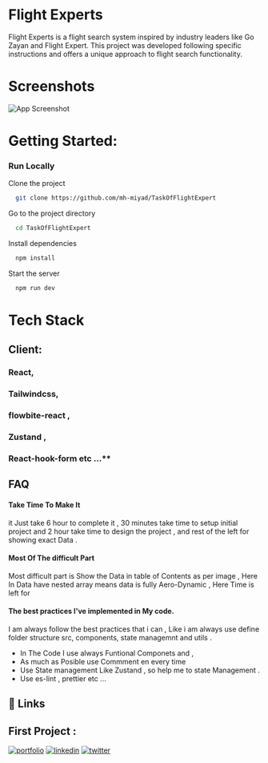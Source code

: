 
# Flight Experts  

 Flight Experts is a flight search system inspired by industry leaders like Go Zayan and Flight Expert. This project was developed following specific instructions and offers a unique approach to flight search functionality.

# Screenshots

![App Screenshot](https://i.ibb.co/TYN8QVh/ioio.png)

# Getting Started:
### Run Locally

Clone the project

```bash
  git clone https://github.com/mh-miyad/TaskOfFlightExpert
```

Go to the project directory

```bash
  cd TaskOfFlightExpert
```

Install dependencies

```bash
  npm install
```

Start the server

```bash
  npm run dev
```


# Tech Stack
## **Client:** 

### React, 
### Tailwindcss,
### flowbite-react ,
###  Zustand ,
### React-hook-form etc ...**


## FAQ

#### Take Time To Make It 
  it Just take 6 hour to complete it , 
   30 minutes take time  to  setup initial project and 2 hour take time to design the project ,  and   rest of the left for  showing exact Data . 



####   Most Of The difficult Part  
 Most difficult part is Show the Data in table of Contents as per image  , Here In Data have nested array means data is fully Aero-Dynamic , Here Time is left for 

#### The best practices I've implemented in My  code.
 I am always follow the best practices that i can , Like i am always use define folder structure src, components, state managemnt and utils . 
  - In The Code I use always Funtional Componets and ,
  - As much as Posible use Commment  en every time 
  - Use State management  Like Zustand , so  help me to state Management .
  - Use es-lint , prettier etc ... 



  
## 🔗 Links
## First Project :
[![portfolio](https://img.shields.io/badge/my_portfolio-000?style=for-the-badge&logo=ko-fi&logoColor=white)](https://learning-eduvi.vercel.app/)
[![linkedin](https://img.shields.io/badge/linkedin-0A66C2?style=for-the-badge&logo=linkedin&logoColor=white)](https://www.linkedin.com/)
[![twitter](https://img.shields.io/badge/twitter-1DA1F2?style=for-the-badge&logo=twitter&logoColor=white)](https://twitter.com/)


